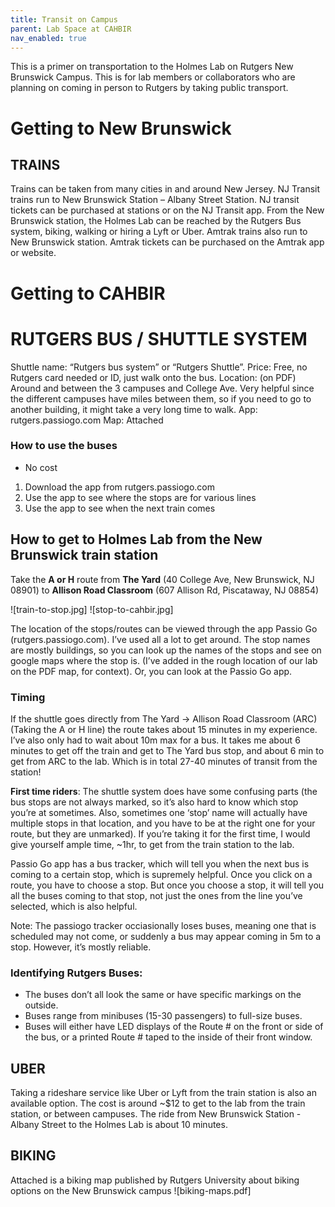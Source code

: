 ```yaml
---
title: Transit on Campus
parent: Lab Space at CAHBIR
nav_enabled: true 
---
```


This is a primer on transportation to the Holmes Lab on Rutgers New Brunswick Campus. This is for lab members or collaborators who are planning on coming in person to Rutgers by taking public transport. 


# Getting to New Brunswick

## TRAINS
Trains can be taken from many cities in and around New Jersey. NJ Transit trains run to New Brunswick Station – Albany Street Station. NJ transit tickets can be purchased at stations or on the NJ Transit app. From the New Brunswick station, the Holmes Lab can be reached by the Rutgers Bus system, biking, walking or hiring a Lyft or Uber.
Amtrak trains also run to New Brunswick station. Amtrak tickets can be purchased on the Amtrak app or website. 

# Getting to CAHBIR 

# RUTGERS BUS / SHUTTLE SYSTEM
Shuttle name: “Rutgers bus system” or “Rutgers Shuttle”. 
Price: Free, no Rutgers card needed or ID, just walk onto the bus.
Location: (on PDF) Around and between the 3 campuses and College Ave. Very helpful since the different campuses have miles between them, so if you need to go to another building, it might take a very long time to walk.
App: rutgers.passiogo.com 
Map: Attached

### How to use the buses
- No cost
1.	Download the app from rutgers.passiogo.com
2.	Use the app to see where the stops are for various lines
3.	Use the app to see when the next train comes

## How to get to Holmes Lab from the New Brunswick train station
Take the **A or H** route from **The Yard** (40 College Ave, New Brunswick, NJ 08901) to **Allison Road Classroom** (607 Allison Rd, Piscataway, NJ 08854) 

![train-to-stop.jpg]
![stop-to-cahbir.jpg]

The location of the stops/routes can be viewed through the app Passio Go (rutgers.passiogo.com). I’ve used all a lot to get around. The stop names are mostly buildings, so you can look up the names of the stops and see on google maps where the stop is. (I’ve added in the rough location of our lab on the PDF map, for context). Or, you can look at the Passio Go app.

### Timing
If the shuttle goes directly from The Yard → Allison Road Classroom (ARC) (Taking the A or H line) the route takes about 15 minutes in my experience. I’ve also only had to wait about 10m max for a bus. It takes me about 6 minutes to get off the train and get to The Yard bus stop, and about 6 min to get from ARC to the lab. Which is in total 27-40 minutes of transit from the station!

**First time riders**: The shuttle system does have some confusing parts (the bus stops are not always marked, so it’s also hard to know which stop you’re at sometimes. Also, sometimes one ‘stop’ name will actually have multiple stops in that location, and you have to be at the right one for your route, but they are unmarked). If you’re taking it for the first time, I would give yourself ample time, ~1hr, to get from the train station to the lab. 

Passio Go app has a bus tracker, which will tell you when the next bus is coming to a certain stop, which is supremely helpful. Once you click on a route, you have to choose a stop. But once you choose a stop, it will tell you all the buses coming to that stop, not just the ones from the line you’ve selected, which is also helpful.

Note: The passiogo tracker occiasionally loses buses, meaning one that is scheduled may not come, or suddenly a bus may appear coming in 5m to a stop. However, it’s mostly reliable. 

### Identifying Rutgers Buses:
-	The buses don’t all look the same or have specific markings on the outside. 
-	Buses range from minibuses (15-30 passengers) to full-size buses. 
-	Buses will either have LED displays of the Route # on the front or side of the bus, or a printed Route # taped to the inside of their front window. 


## UBER
Taking a rideshare service like Uber or Lyft from the train station is also an available option. The cost is around ~$12 to get to the lab from the train station, or between campuses. The ride from New Brunswick Station - Albany Street to the Holmes Lab is about 10 minutes. 

## BIKING
Attached is a biking map published by Rutgers University about biking options on the New Brunswick campus
![biking-maps.pdf]
